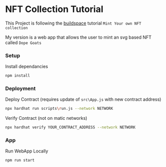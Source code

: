 # NFT Collection Tutorial

This Project is following the [buildspace](https://buildspace.so/) tutorial `Mint Your own NFT collection`

My version is a web app that allows the user to mint an svg based NFT called `Dope Goats`


### Setup
Install dependancies
```bash
npm install
```

### Deployment

Deploy Contract (requires update of `src\App.js` with new contract address)
```bash
npx hardhat run scripts\run.js --network NETWORK
```

Verify Contract (not on matic networks)
```bash
npx hardhat verify YOUR_CONTRACT_ADDRESS --network NETWORK 
```

### App
Run WebApp Locally
```bash
npm run start
```
